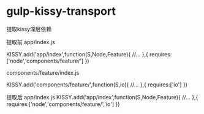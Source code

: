 # gulp-kissy-transport

提取kissy深层依赖

提取前
app/index.js

  KISSY.add('app/index',function(S,Node,Feature){
    //...
  },{
    requires:['node','components/feature/']
  })

components/feature/index.js

  KISSY.add('components/feature/',function(S,io){
    //...
  },{
    requires:['io']
  })

提取后
app/index.js
  KISSY.add('app/index',function(S,Node,Feature){
    //...
  },{
    requires:['node','components/feature/','io']
  })
